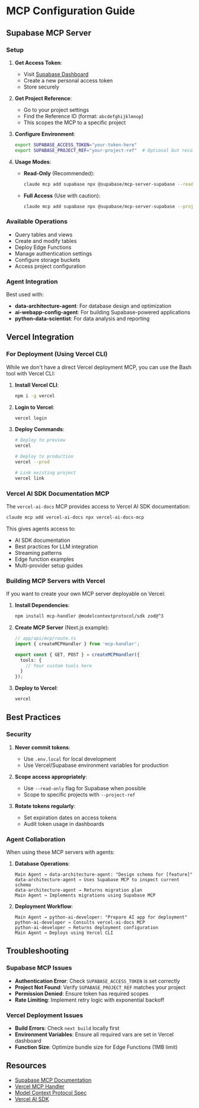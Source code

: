 # MCP Configuration Guide

## Supabase MCP Server

### Setup

1. **Get Access Token**:
   - Visit [Supabase Dashboard](https://app.supabase.com/account/tokens)
   - Create a new personal access token
   - Store securely

2. **Get Project Reference**:
   - Go to your project settings
   - Find the Reference ID (format: `abcdefghijklmnop`)
   - This scopes the MCP to a specific project

3. **Configure Environment**:
   ```bash
   export SUPABASE_ACCESS_TOKEN="your-token-here"
   export SUPABASE_PROJECT_REF="your-project-ref"  # Optional but recommended
   ```

4. **Usage Modes**:
   - **Read-Only** (Recommended):
     ```bash
     claude mcp add supabase npx @supabase/mcp-server-supabase --read-only --project-ref=YOUR_PROJECT_REF
     ```
   - **Full Access** (Use with caution):
     ```bash
     claude mcp add supabase npx @supabase/mcp-server-supabase --project-ref=YOUR_PROJECT_REF
     ```

### Available Operations

- Query tables and views
- Create and modify tables
- Deploy Edge Functions
- Manage authentication settings
- Configure storage buckets
- Access project configuration

### Agent Integration

Best used with:
- **data-architecture-agent**: For database design and optimization
- **ai-webapp-config-agent**: For building Supabase-powered applications
- **python-data-scientist**: For data analysis and reporting

## Vercel Integration

### For Deployment (Using Vercel CLI)

While we don't have a direct Vercel deployment MCP, you can use the Bash tool with Vercel CLI:

1. **Install Vercel CLI**:
   ```bash
   npm i -g vercel
   ```

2. **Login to Vercel**:
   ```bash
   vercel login
   ```

3. **Deploy Commands**:
   ```bash
   # Deploy to preview
   vercel
   
   # Deploy to production
   vercel --prod
   
   # Link existing project
   vercel link
   ```

### Vercel AI SDK Documentation MCP

The `vercel-ai-docs` MCP provides access to Vercel AI SDK documentation:

```bash
claude mcp add vercel-ai-docs npx vercel-ai-docs-mcp
```

This gives agents access to:
- AI SDK documentation
- Best practices for LLM integration
- Streaming patterns
- Edge function examples
- Multi-provider setup guides

### Building MCP Servers with Vercel

If you want to create your own MCP server deployable on Vercel:

1. **Install Dependencies**:
   ```bash
   npm install mcp-handler @modelcontextprotocol/sdk zod@^3
   ```

2. **Create MCP Server** (Next.js example):
   ```typescript
   // app/api/mcp/route.ts
   import { createMCPHandler } from 'mcp-handler';
   
   export const { GET, POST } = createMCPHandler({
     tools: {
       // Your custom tools here
     }
   });
   ```

3. **Deploy to Vercel**:
   ```bash
   vercel
   ```

## Best Practices

### Security

1. **Never commit tokens**:
   - Use `.env.local` for local development
   - Use Vercel/Supabase environment variables for production
   
2. **Scope access appropriately**:
   - Use `--read-only` flag for Supabase when possible
   - Scope to specific projects with `--project-ref`
   
3. **Rotate tokens regularly**:
   - Set expiration dates on access tokens
   - Audit token usage in dashboards

### Agent Collaboration

When using these MCP servers with agents:

1. **Database Operations**:
   ```
   Main Agent → data-architecture-agent: "Design schema for [feature]"
   data-architecture-agent → Uses Supabase MCP to inspect current schema
   data-architecture-agent → Returns migration plan
   Main Agent → Implements migrations using Supabase MCP
   ```

2. **Deployment Workflow**:
   ```
   Main Agent → python-ai-developer: "Prepare AI app for deployment"
   python-ai-developer → Consults vercel-ai-docs MCP
   python-ai-developer → Returns deployment configuration
   Main Agent → Deploys using Vercel CLI
   ```

## Troubleshooting

### Supabase MCP Issues

- **Authentication Error**: Check `SUPABASE_ACCESS_TOKEN` is set correctly
- **Project Not Found**: Verify `SUPABASE_PROJECT_REF` matches your project
- **Permission Denied**: Ensure token has required scopes
- **Rate Limiting**: Implement retry logic with exponential backoff

### Vercel Deployment Issues

- **Build Errors**: Check `next build` locally first
- **Environment Variables**: Ensure all required vars are set in Vercel dashboard
- **Function Size**: Optimize bundle size for Edge Functions (1MB limit)

## Resources

- [Supabase MCP Documentation](https://supabase.com/docs/guides/getting-started/mcp)
- [Vercel MCP Handler](https://github.com/vercel/mcp-handler)
- [Model Context Protocol Spec](https://modelcontextprotocol.io)
- [Vercel AI SDK](https://sdk.vercel.ai)